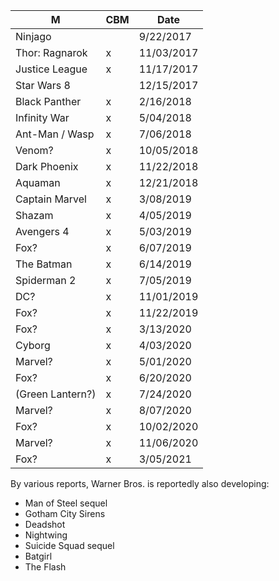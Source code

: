 
| M | CBM | Date |
|---|-----|------|
| Ninjago         |   |  9/22/2017 |
| Thor: Ragnarok  | x | 11/03/2017 |
| Justice League  | x | 11/17/2017 |
| Star Wars 8     |   | 12/15/2017 |
| Black Panther   | x |  2/16/2018 |
| Infinity War    | x |  5/04/2018 |
| Ant-Man / Wasp  | x |  7/06/2018 |
| Venom?          | x | 10/05/2018 |
| Dark Phoenix    | x | 11/22/2018 |
| Aquaman         | x | 12/21/2018 |
| Captain Marvel  | x |  3/08/2019 |
| Shazam          | x |  4/05/2019 |
| Avengers 4      | x |  5/03/2019 |
| Fox?            | x |  6/07/2019 |
| The Batman      | x |  6/14/2019 |
| Spiderman 2     | x |  7/05/2019 |
| DC?             | x | 11/01/2019 |
| Fox?            | x | 11/22/2019 |
| Fox?            | x |  3/13/2020 |
| Cyborg          | x |  4/03/2020 |
| Marvel?         | x |  5/01/2020 |
| Fox?            | x |  6/20/2020 |
| (Green Lantern?)| x |  7/24/2020 |
| Marvel?         | x |  8/07/2020 |
| Fox?            | x | 10/02/2020 |
| Marvel?         | x | 11/06/2020 |
| Fox?            | x |  3/05/2021 |

By various reports, Warner Bros. is reportedly also developing:
* Man of Steel sequel
* Gotham City Sirens
* Deadshot 
* Nightwing 
* Suicide Squad sequel
* Batgirl
* The Flash
